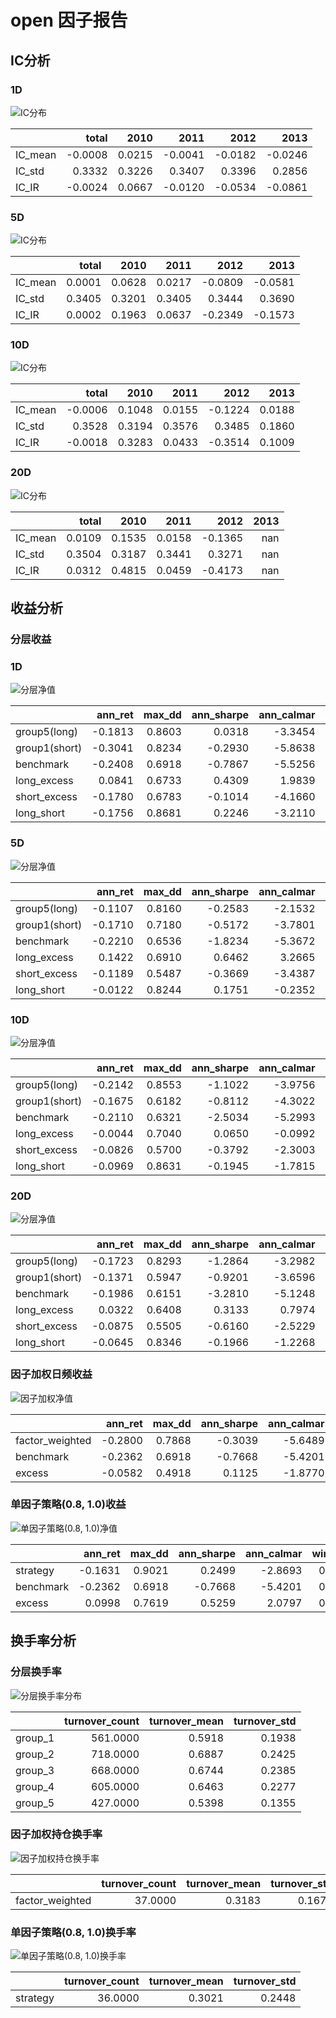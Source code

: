 # open 因子报告
## IC分析
### 1D
![IC分布](IC/open_1D.svg)

|         |   total |   2010 |    2011 |    2012 |    2013 |
|:--------|--------:|-------:|--------:|--------:|--------:|
| IC_mean | -0.0008 | 0.0215 | -0.0041 | -0.0182 | -0.0246 |
| IC_std  |  0.3332 | 0.3226 |  0.3407 |  0.3396 |  0.2856 |
| IC_IR   | -0.0024 | 0.0667 | -0.0120 | -0.0534 | -0.0861 |

### 5D
![IC分布](IC/open_5D.svg)

|         |   total |   2010 |   2011 |    2012 |    2013 |
|:--------|--------:|-------:|-------:|--------:|--------:|
| IC_mean |  0.0001 | 0.0628 | 0.0217 | -0.0809 | -0.0581 |
| IC_std  |  0.3405 | 0.3201 | 0.3405 |  0.3444 |  0.3690 |
| IC_IR   |  0.0002 | 0.1963 | 0.0637 | -0.2349 | -0.1573 |

### 10D
![IC分布](IC/open_10D.svg)

|         |   total |   2010 |   2011 |    2012 |   2013 |
|:--------|--------:|-------:|-------:|--------:|-------:|
| IC_mean | -0.0006 | 0.1048 | 0.0155 | -0.1224 | 0.0188 |
| IC_std  |  0.3528 | 0.3194 | 0.3576 |  0.3485 | 0.1860 |
| IC_IR   | -0.0018 | 0.3283 | 0.0433 | -0.3514 | 0.1009 |

### 20D
![IC分布](IC/open_20D.svg)

|         |   total |   2010 |   2011 |    2012 |   2013 |
|:--------|--------:|-------:|-------:|--------:|-------:|
| IC_mean |  0.0109 | 0.1535 | 0.0158 | -0.1365 |    nan |
| IC_std  |  0.3504 | 0.3187 | 0.3441 |  0.3271 |    nan |
| IC_IR   |  0.0312 | 0.4815 | 0.0459 | -0.4173 |    nan |

<div style="page-break-after: always;"></div>

## 收益分析
### 分层收益
### 1D
![分层净值](net_value/open_1D.svg)

|               |   ann_ret |   max_dd |   ann_sharpe |   ann_calmar |   win_rate |   avg_win_ret |   avg_loss_ret |   profit_loss_ratio |   ann_vol |
|:--------------|----------:|---------:|-------------:|-------------:|-----------:|--------------:|---------------:|--------------------:|----------:|
| group5(long)  |   -0.1813 |   0.8603 |       0.0318 |      -3.3454 |     0.5106 |        0.0332 |        -0.0344 |              0.9631 |    0.6642 |
| group1(short) |   -0.3041 |   0.8234 |      -0.2930 |      -5.8638 |     0.4919 |        0.0308 |        -0.0312 |              0.9870 |    0.6068 |
| benchmark     |   -0.2408 |   0.6918 |      -0.7867 |      -5.5256 |     0.4718 |        0.0150 |        -0.0151 |              0.9902 |    0.2948 |
| long_excess   |    0.0841 |   0.6733 |       0.4309 |       1.9839 |     0.5119 |        0.0303 |        -0.0297 |              1.0196 |    0.5873 |
| short_excess  |   -0.1780 |   0.6783 |      -0.1014 |      -4.1660 |     0.4768 |        0.0279 |        -0.0258 |              1.0797 |    0.5333 |
| long_short    |   -0.1756 |   0.8681 |       0.2246 |      -3.2110 |     0.5094 |        0.0452 |        -0.0453 |              0.9974 |    0.8859 |

### 5D
![分层净值](net_value/open_5D.svg)

|               |   ann_ret |   max_dd |   ann_sharpe |   ann_calmar |   win_rate |   avg_win_ret |   avg_loss_ret |   profit_loss_ratio |   ann_vol |
|:--------------|----------:|---------:|-------------:|-------------:|-----------:|--------------:|---------------:|--------------------:|----------:|
| group5(long)  |   -0.1107 |   0.8160 |      -0.2583 |      -2.1532 |     0.4918 |        0.0149 |        -0.0150 |              0.9928 |    0.2908 |
| group1(short) |   -0.1710 |   0.7180 |      -0.5172 |      -3.7801 |     0.4994 |        0.0139 |        -0.0150 |              0.9245 |    0.2843 |
| benchmark     |   -0.2210 |   0.6536 |      -1.8234 |      -5.3672 |     0.4616 |        0.0063 |        -0.0072 |              0.8775 |    0.1321 |
| long_excess   |    0.1422 |   0.6910 |       0.6462 |       3.2665 |     0.5006 |        0.0136 |        -0.0123 |              1.1044 |    0.2565 |
| short_excess  |   -0.1189 |   0.5487 |      -0.3669 |      -3.4387 |     0.4868 |        0.0129 |        -0.0129 |              0.9952 |    0.2558 |
| long_short    |   -0.0122 |   0.8244 |       0.1751 |      -0.2352 |     0.5208 |        0.0202 |        -0.0213 |              0.9460 |    0.4110 |

### 10D
![分层净值](net_value/open_10D.svg)

|               |   ann_ret |   max_dd |   ann_sharpe |   ann_calmar |   win_rate |   avg_win_ret |   avg_loss_ret |   profit_loss_ratio |   ann_vol |
|:--------------|----------:|---------:|-------------:|-------------:|-----------:|--------------:|---------------:|--------------------:|----------:|
| group5(long)  |   -0.2142 |   0.8553 |      -1.1022 |      -3.9756 |     0.4608 |        0.0100 |        -0.0101 |              0.9828 |    0.2004 |
| group1(short) |   -0.1675 |   0.6182 |      -0.8112 |      -4.3022 |     0.4570 |        0.0102 |        -0.0098 |              1.0440 |    0.2011 |
| benchmark     |   -0.2110 |   0.6321 |      -2.5034 |      -5.2993 |     0.4190 |        0.0047 |        -0.0050 |              0.9455 |    0.0929 |
| long_excess   |   -0.0044 |   0.7040 |       0.0650 |      -0.0992 |     0.5089 |        0.0089 |        -0.0091 |              0.9751 |    0.1795 |
| short_excess  |   -0.0826 |   0.5700 |      -0.3792 |      -2.3003 |     0.5038 |        0.0087 |        -0.0094 |              0.9270 |    0.1830 |
| long_short    |   -0.0969 |   0.8631 |      -0.1945 |      -1.7815 |     0.5038 |        0.0145 |        -0.0152 |              0.9550 |    0.2969 |

### 20D
![分层净值](net_value/open_20D.svg)

|               |   ann_ret |   max_dd |   ann_sharpe |   ann_calmar |   win_rate |   avg_win_ret |   avg_loss_ret |   profit_loss_ratio |   ann_vol |
|:--------------|----------:|---------:|-------------:|-------------:|-----------:|--------------:|---------------:|--------------------:|----------:|
| group5(long)  |   -0.1723 |   0.8293 |      -1.2864 |      -3.2982 |     0.4372 |        0.0072 |        -0.0069 |              1.0506 |    0.1394 |
| group1(short) |   -0.1371 |   0.5947 |      -0.9201 |      -3.6596 |     0.4385 |        0.0078 |        -0.0071 |              1.1061 |    0.1483 |
| benchmark     |   -0.1986 |   0.6151 |      -3.2810 |      -5.1248 |     0.3846 |        0.0034 |        -0.0035 |              0.9616 |    0.0668 |
| long_excess   |    0.0322 |   0.6408 |       0.3133 |       0.7974 |     0.4885 |        0.0068 |        -0.0062 |              1.0996 |    0.1267 |
| short_excess  |   -0.0875 |   0.5505 |      -0.6160 |      -2.5229 |     0.5038 |        0.0061 |        -0.0069 |              0.8902 |    0.1340 |
| long_short    |   -0.0645 |   0.8346 |      -0.1966 |      -1.2268 |     0.5051 |        0.0104 |        -0.0109 |              0.9489 |    0.2180 |

<div style="page-break-after: always;"></div>

### 因子加权日频收益
![因子加权净值](net_value/open_factor_weighted.svg)

|                 |   ann_ret |   max_dd |   ann_sharpe |   ann_calmar |   win_rate |   avg_win_ret |   avg_loss_ret |   profit_loss_ratio |   ann_vol |
|:----------------|----------:|---------:|-------------:|-------------:|-----------:|--------------:|---------------:|--------------------:|----------:|
| factor_weighted |   -0.2800 |   0.7868 |      -0.3039 |      -5.6489 |     0.5083 |        0.0207 |        -0.0228 |              0.9084 |    0.5629 |
| benchmark       |   -0.2362 |   0.6918 |      -0.7668 |      -5.4201 |     0.4724 |        0.0149 |        -0.0151 |              0.9909 |    0.2946 |
| excess          |   -0.0582 |   0.4918 |       0.1125 |      -1.8770 |     0.4929 |        0.0140 |        -0.0132 |              1.0620 |    0.4856 |

### 单因子策略(0.8, 1.0)收益
![单因子策略(0.8, 1.0)净值](net_value/open_quantile.svg)

|           |   ann_ret |   max_dd |   ann_sharpe |   ann_calmar |   win_rate |   avg_win_ret |   avg_loss_ret |   profit_loss_ratio |   ann_vol |
|:----------|----------:|---------:|-------------:|-------------:|-----------:|--------------:|---------------:|--------------------:|----------:|
| strategy  |   -0.1631 |   0.9021 |       0.2499 |      -2.8693 |     0.5006 |        0.0355 |        -0.0337 |              1.0511 |    0.9135 |
| benchmark |   -0.2362 |   0.6918 |      -0.7668 |      -5.4201 |     0.4724 |        0.0149 |        -0.0151 |              0.9909 |    0.2946 |
| excess    |    0.0998 |   0.7619 |       0.5259 |       2.0797 |     0.4994 |        0.0316 |        -0.0280 |              1.1318 |    0.8642 |

<div style="page-break-after: always;"></div>

## 换手率分析
### 分层换手率
![分层换手率分布](turnover/open_group.svg)

|         |   turnover_count |   turnover_mean |   turnover_std |
|:--------|-----------------:|----------------:|---------------:|
| group_1 |         561.0000 |          0.5918 |         0.1938 |
| group_2 |         718.0000 |          0.6887 |         0.2425 |
| group_3 |         668.0000 |          0.6744 |         0.2385 |
| group_4 |         605.0000 |          0.6463 |         0.2277 |
| group_5 |         427.0000 |          0.5398 |         0.1355 |

<div style="page-break-after: always;"></div>

### 因子加权持仓换手率
![因子加权持仓换手率](turnover/open_factor_weighted.svg)

|                 |   turnover_count |   turnover_mean |   turnover_std |
|:----------------|-----------------:|----------------:|---------------:|
| factor_weighted |          37.0000 |          0.3183 |         0.1674 |

### 单因子策略(0.8, 1.0)换手率
![单因子策略(0.8, 1.0)换手率](turnover/open_quantile.svg)

|          |   turnover_count |   turnover_mean |   turnover_std |
|:---------|-----------------:|----------------:|---------------:|
| strategy |          36.0000 |          0.3021 |         0.2448 |

<div style="page-break-after: always;"></div>

